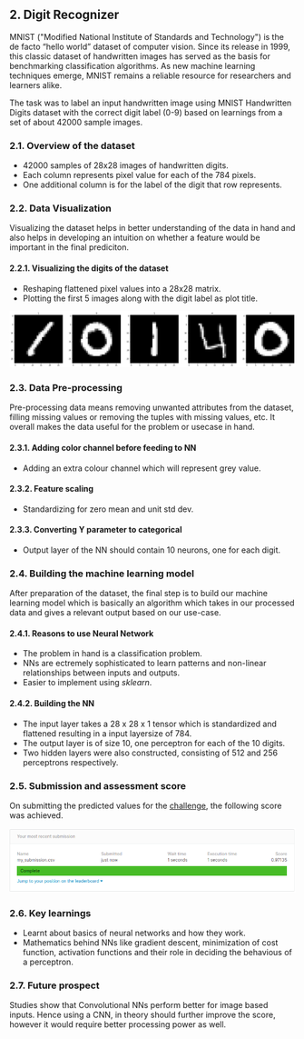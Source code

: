 ## 2. Digit Recognizer
MNIST ("Modified National Institute of Standards and Technology") is the de facto “hello world” dataset of computer vision. Since its release in 1999, this classic dataset of handwritten images has served as the basis for benchmarking classification algorithms. As new machine learning techniques emerge, MNIST remains a reliable resource for researchers and learners alike.

The task was to label an input handwritten image using MNIST Handwritten Digits dataset with the correct digit label (0-9) based on learnings from a set of about 42000 sample images.

### 2.1. Overview of the dataset
*  42000 samples of 28x28 images of handwritten digits.
*  Each column represents pixel value for each of the 784 pixels.
*  One additional column is for the label of the digit that row represents.

### 2.2. Data Visualization
Visualizing the dataset helps in better understanding of the data in hand and also helps in developing an  intuition on whether a feature would be important in the final prediciton.

#### 2.2.1. Visualizing the digits of the dataset
*  Reshaping flattened pixel values into a 28x28 matrix.
*  Plotting the first 5 images along with the digit label as plot title.

![Digits](./project2/digits.png)

### 2.3. Data Pre-processing
Pre-processing data means removing unwanted attributes from the dataset, filling missing values or removing the tuples with missing values, etc. It overall makes the data useful for the problem or usecase in hand.

#### 2.3.1. Adding color channel before feeding to NN
*  Adding an extra colour channel which will represent grey value.

#### 2.3.2. Feature scaling
*  Standardizing for zero mean and unit std dev.

#### 2.3.3. Converting Y parameter to categorical
*  Output layer of the NN should contain 10 neurons, one for each digit.

### 2.4. Building the machine learning model
After preparation of the dataset, the final step is to build our machine learning model which is basically an algorithm which takes in our processed data and gives a relevant output based on our use-case.

#### 2.4.1. Reasons to use Neural Network
*  The problem in hand is a classification problem.
*  NNs are  ectremely sophisticated to learn patterns and non-linear relationships between inputs and outputs.
*  Easier to implement using <i>sklearn</i>.

#### 2.4.2. Building the NN
*  The input layer takes a 28 x 28 x 1 tensor which is standardized and flattened resulting in a input layersize of 784.
*  The output layer is of size 10, one perceptron for each of the 10 digits.
*  Two hidden layers were also constructed, consisting of 512 and 256 perceptrons respectively.

### 2.5. Submission and assessment score
On submitting the predicted values for the [challenge](https://www.kaggle.com/c/titanic), the following score was achieved.

![Submission score](./project2/submission1.png)

### 2.6. Key learnings
*  Learnt about basics of neural networks and how they work.
*  Mathematics behind NNs like gradient descent, minimization of cost function, activation functions and their role in deciding the behavious of a perceptron.

### 2.7. Future prospect
Studies show that Convolutional NNs perform better for image based inputs. Hence using a CNN, in theory should further improve the score, however it would require better processing power as well.

